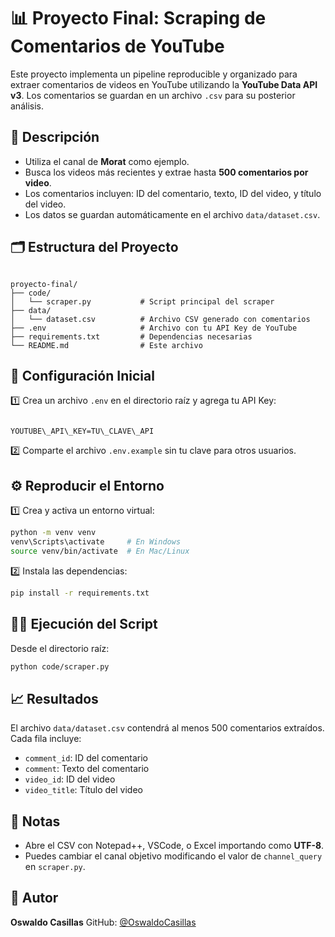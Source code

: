 
# 📊 Proyecto Final: Scraping de Comentarios de YouTube

Este proyecto implementa un pipeline reproducible y organizado para extraer comentarios de videos en YouTube utilizando la **YouTube Data API v3**. Los comentarios se guardan en un archivo `.csv` para su posterior análisis.

## 🚀 Descripción
- Utiliza el canal de **Morat** como ejemplo.
- Busca los videos más recientes y extrae hasta **500 comentarios por video**.
- Los comentarios incluyen: ID del comentario, texto, ID del video, y título del video.
- Los datos se guardan automáticamente en el archivo `data/dataset.csv`.

## 🗂️ Estructura del Proyecto
```

proyecto-final/
├── code/
│   └── scraper.py           # Script principal del scraper
├── data/
│   └── dataset.csv          # Archivo CSV generado con comentarios
├── .env                     # Archivo con tu API Key de YouTube
├── requirements.txt         # Dependencias necesarias
└── README.md                # Este archivo

```

## 🔐 Configuración Inicial
1️⃣ Crea un archivo `.env` en el directorio raíz y agrega tu API Key:
```

YOUTUBE\_API\_KEY=TU\_CLAVE\_API

````
2️⃣ Comparte el archivo `.env.example` sin tu clave para otros usuarios.

## ⚙️ Reproducir el Entorno
1️⃣ Crea y activa un entorno virtual:
```bash
python -m venv venv
venv\Scripts\activate     # En Windows
source venv/bin/activate  # En Mac/Linux
````

2️⃣ Instala las dependencias:

```bash
pip install -r requirements.txt
```

## 🏃‍♂️ Ejecución del Script

Desde el directorio raíz:

```bash
python code/scraper.py
```

## 📈 Resultados

El archivo `data/dataset.csv` contendrá al menos 500 comentarios extraídos.
Cada fila incluye:

* `comment_id`: ID del comentario
* `comment`: Texto del comentario
* `video_id`: ID del video
* `video_title`: Título del video

## 📝 Notas

* Abre el CSV con Notepad++, VSCode, o Excel importando como **UTF-8**.
* Puedes cambiar el canal objetivo modificando el valor de `channel_query` en `scraper.py`.

## 👤 Autor

**Oswaldo Casillas**
GitHub: [@OswaldoCasillas](https://github.com/OswaldoCasillas)
